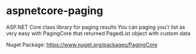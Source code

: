 # aspnetcore-paging
ASP.NET Core class library for paging results
You can paging you'r list as very easy with PagingCore that returned PagedList object with custom data

Nuget Package: https://www.nuget.org/packages/PagingCore
